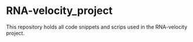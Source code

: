 # RNA-velocity_project
This repository holds all code snippets and scrips 
used in the RNA-velocity project.
